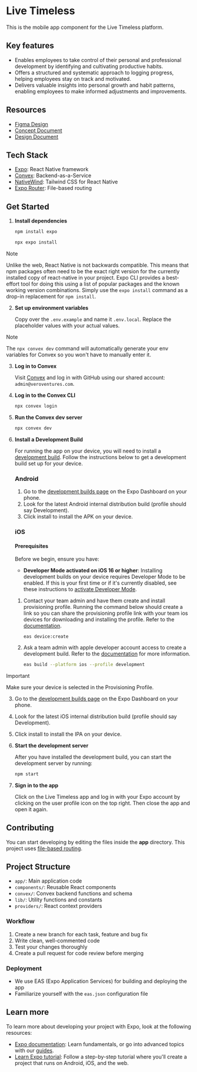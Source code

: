 # Live Timeless
This is the mobile app component for the Live Timeless platform.

## Key features
- Enables employees to take control of their personal and professional development by identifying and cultivating productive habits.
- Offers a structured and systematic approach to logging progress, helping employees stay on track and motivated.
- Delivers valuable insights into personal growth and habit patterns, enabling employees to make informed adjustments and improvements.


## Resources

- [Figma Design](https://www.figma.com/design/Uo8lKmyyGjQzIUty6RH89t/Live-Timeless---Raul-Version?node-id=5-13450&t=F6wqbjoMY7NHUa7W-0)
- [Concept Document](https://docs.google.com/document/d/1OxHxL4G9lwTwSLeegsMo6ROS_LrOjwFMnz12L6zyV5E/edit#heading=h.yx6bzclsmjey)
- [Design Document](https://docs.google.com/document/d/1HXuIfBiUZFNLrclgBFoOvKhhSuzqUeZw0Kejc0UloGI/edit#heading=h.l55oku9vy9nf)

## Tech Stack

- [Expo](https://expo.dev): React Native framework
- [Convex](https://www.convex.dev/): Backend-as-a-Service
- [NativeWind](https://www.nativewind.dev/): Tailwind CSS for React Native
- [Expo Router](https://docs.expo.dev/router/introduction/): File-based routing

## Get Started

1. **Install dependencies**

   ```bash
   npm install expo
   ```
   ```bash
   npx expo install
   ```

> [!NOTE]  
> Unlike the web, React Native is not backwards compatible. This means that npm packages often need to be the exact right version for the currently installed copy of react-native in your project. Expo CLI provides a best-effort tool for doing this using a list of popular packages and the known working version combinations. Simply use the `expo install` command as a drop-in replacement for `npm install`.

2. **Set up environment variables**

   Copy over the `.env.example` and name it `.env.local`. Replace the placeholder values with your actual values.

> [!NOTE]   
> The `npx convex dev` command will automatically generate your env variables for Convex so you won't have to manually enter it.

3. **Log in to Convex**

   Visit [Convex](https://www.convex.dev/login) and log in with GitHub using our shared account: `admin@veroventures.com`.

4. **Log in to the Convex CLI**

   ```bash
   npx convex login
   ```

5. **Run the Convex dev server**

   ```bash
   npx convex dev
   ```

6. **Install a Development Build**

   For running the app on your device, you will need to install a [development build](https://docs.expo.dev/develop/development-builds/introduction/). Follow the instructions below to get a development build set up for your device.

   ### Android

      1. Go to the [development builds page](https://expo.dev/accounts/live-timeless/projects/live-timeless-app/development-builds) on the Expo Dashboard on your phone.
      2. Look for the latest Android internal distribution build (profile should say Development).
      3. Click install to install the APK on your device.

   ### iOS

      #### Prerequisites
   
      Before we begin, ensure you have:
      - **Developer Mode activated on iOS 16 or higher**: Installing development builds on your device requires Developer Mode to be enabled. If this is your first time or if it's currently disabled, see these instructions to [activate Developer Mode](https://docs.expo.dev/guides/ios-developer-mode/).

   
   1. Contact your team admin and have them create and install provisioning profile. Running the command below should create a link so you can share the provisioning profile link with your team ios devices for downloading and installing the profile. Refer to the [documentation](https://docs.expo.dev/tutorial/eas/ios-development-build-for-devices/#register-an-ios-device). 
      ```
      eas device:create
      ```
   2. Ask a team admin with apple developer account access to create a development build. Refer to the [documentation](https://docs.expo.dev/tutorial/eas/ios-development-build-for-devices/#development-build-for-ios-device) for more information.

      ```bash
      eas build --platform ios --profile development
      ```

> [!IMPORTANT]  
> Make sure your device is selected in the Provisioning Profile.

   3. Go to the [development builds page](https://expo.dev/accounts/live-timeless/projects/live-timeless-app/development-builds) on the Expo Dashboard on your phone.
   4. Look for the latest iOS internal distribution build (profile should say Development).
   5. Click install to install the IPA on your device.

7. **Start the development server**

   After you have installed the development build, you can start the development server by running:

   ```bash
   npm start
   ```

8. **Sign in to the app**

   Click on the Live Timeless app and log in with your Expo account by clicking on the user profile icon on the top right. Then close the app and open it again.

## Contributing
You can start developing by editing the files inside the **app** directory. This project uses [file-based routing](https://docs.expo.dev/router/introduction).

## Project Structure

- `app/`: Main application code
- `components/`: Reusable React components
- `convex/`: Convex backend functions and schema
- `lib/`: Utility functions and constants
- `providers/`: React context providers

### Workflow

1. Create a new branch for each task, feature and bug fix
2. Write clean, well-commented code
3. Test your changes thoroughly
4. Create a pull request for code review before merging

### Deployment

- We use EAS (Expo Application Services) for building and deploying the app
- Familiarize yourself with the `eas.json` configuration file

## Learn more

To learn more about developing your project with Expo, look at the following resources:

- [Expo documentation](https://docs.expo.dev/): Learn fundamentals, or go into advanced topics with our [guides](https://docs.expo.dev/guides).
- [Learn Expo tutorial](https://docs.expo.dev/tutorial/introduction/): Follow a step-by-step tutorial where you'll create a project that runs on Android, iOS, and the web.

